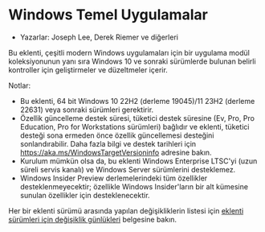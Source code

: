 # Windows Temel Uygulamalar #

* Yazarlar: Joseph Lee, Derek Riemer ve diğerleri

Bu eklenti, çeşitli modern Windows uygulamaları için bir uygulama modül
koleksiyonunun yanı sıra Windows 10 ve sonraki sürümlerde bulunan belirli
kontroller için geliştirmeler ve düzeltmeler içerir.

Notlar:

* Bu eklenti, 64 bit Windows 10 22H2 (derleme 19045)/11 23H2 (derleme 22631)
  veya sonraki sürümleri gerektirir.
* Özellik güncelleme destek süresi, tüketici destek süresine (Ev, Pro, Pro
  Education, Pro for Workstations sürümleri) bağlıdır ve eklenti, tüketici
  desteği sona ermeden önce özellik güncellemesi desteğini
  sonlandırabilir. Daha fazla bilgi ve destek tarihleri ​​için
  <https://aka.ms/WindowsTargetVersioninfo> adresine bakın.
* Kurulum mümkün olsa da, bu eklenti Windows Enterprise LTSC'yi (uzun süreli
  servis kanalı) ve Windows Server sürümlerini desteklemez.
* Windows Insider Preview derlemelerindeki tüm özellikler
  desteklenmeyecektir; özellikle Windows Insider'ların bir alt kümesine
  sunulan özellikler için desteklenecektir.

Her bir eklenti sürümü arasında yapılan değişikliklerin listesi için
[eklenti sürümleri için değişiklik günlükleri][1] belgesine bakın.

[1]: https://github.com/josephsl/wintenapps/blob/main/changes.md
